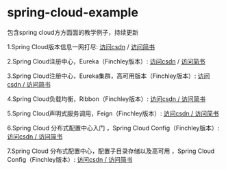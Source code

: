 # spring-cloud-example
包含spring cloud方方面面的教学例子，持续更新 

1.Spring Cloud版本信息一网打尽:  <a href="https://blog.csdn.net/NDKHBWH/article/details/94437354">访问csdn<a/>
  /   <a href="https://www.jianshu.com/p/61d6b08c107c">访问简书<a/>
  
2.Spring Cloud注册中心，Eureka（Finchley版本）:  <a href="https://blog.csdn.net/NDKHBWH/article/details/94617964">访问csdn<a/>
  /   <a href="https://www.jianshu.com/p/ca07b9ee7212">访问简书<a/>
  
3.Spring Cloud注册中心，Eureka集群，高可用版本（Finchley版本）:  <a href="https://blog.csdn.net/NDKHBWH/article/details/94734211">访问csdn
  /   <a/><a href="https://www.jianshu.com/p/8748cbadcc01">访问简书<a/>
  
4.Spring Cloud负载均衡，Ribbon（Finchley版本）:  <a href="https://blog.csdn.net/NDKHBWH/article/details/95054675">访问csdn
  /   <a/><a href="https://www.jianshu.com/p/92d5f10c2a4a">访问简书<a/>
  
5.Spring Cloud声明式服务调用，Feign（Finchley版本）:  <a href="https://blog.csdn.net/NDKHBWH/article/details/95191806">访问csdn
  /   <a/><a href="https://www.jianshu.com/p/339af9cf2908">访问简书<a/>
    
6.Spring Cloud 分布式配置中心入门 ，Spring Cloud Config（Finchley版本）:  <a href="https://blog.csdn.net/NDKHBWH/article/details/95603603">访问csdn /   <a/><a href="https://www.jianshu.com/p/ffc401850af9">访问简书<a/>
  
7.Spring Cloud 分布式配置中心，配置子目录存储以及高可用 ，Spring Cloud Config（Finchley版本）:  <a href="https://blog.csdn.net/NDKHBWH/article/details/95940028">访问csdn /   <a/><a href="https://www.jianshu.com/p/d451d5ecb88a">访问简书<a/>
  
